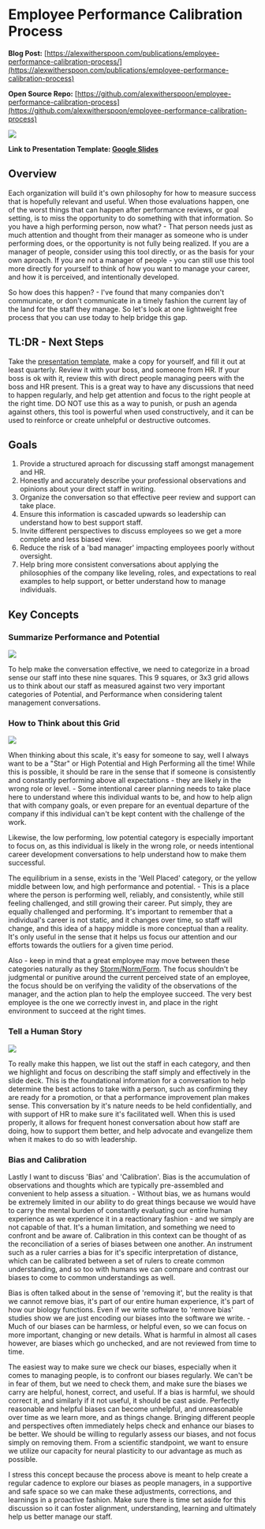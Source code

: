 # Employee Performance Calibration Process

**Blog Post:** [https://alexwitherspoon.com/publications/employee-performance-calibration-process/](https://alexwitherspoon.com/publications/employee-performance-calibration-process)

**Open Source Repo:** [https://github.com/alexwitherspoon/employee-performance-calibration-process](https://github.com/alexwitherspoon/employee-performance-calibration-process)

![](https://alexwitherspoon.com/publications/employee-performance-calibration-process/employee-performance-calibration-process-slides-01.png)

**Link to Presentation Template: [Google Slides](https://docs.google.com/presentation/d/1w-3l6EZp5hJZ_w0708DRMk62SlLvO9qv_ipK-50I_i4/edit?usp=sharing)**


## Overview

Each organization will build it's own philosophy for how to measure success that is hopefully relevant and useful. When those evaluations happen, one of the worst things that can happen after performance reviews, or goal setting, is to miss the opportunity to do something with that information. So you have a high performing person, now what? - That person needs just as much attention and thought from their manager as someone who is under performing does, or the opportunity is not fully being realized. If you are a manager of people, consider using this tool directly, or as the basis for your own aproach. If you are not a manager of people - you can still use this tool more directly for yourself to think of how you want to manage your career, and how it is perceived, and intentionally developed.

So how does this happen? - I've found that many companies don't communicate, or don't communicate in a timely fashion the current lay of the land for the staff they manage. So let's look at one lightweight free process that you can use today to help bridge this gap.

## TL:DR - Next Steps

Take the [presentation template](https://docs.google.com/presentation/d/1w-3l6EZp5hJZ_w0708DRMk62SlLvO9qv_ipK-50I_i4/edit?usp=sharing), make a copy for yourself, and fill it out at least quarterly. Review it with your boss, and someone from HR. If your boss is ok with it, review this with direct people managing peers with the boss and HR present. This is a great way to have any discussions that need to happen regularly, and help get attention and focus to the right people at the right time. DO NOT use this as a way to punish, or push an agenda against others, this tool is powerful when used constructively, and it can be used to reinforce or create unhelpful or destructive outcomes.

## Goals

1.  Provide a structured aproach for discussing staff amongst management and HR.
1.  Honestly and accurately describe your professional observations and opinions about your direct staff in writing.
1.  Organize the conversation so that effective peer review and support can take place.
1.  Ensure this information is cascaded upwards so leadership can understand how to best support staff. 
1.  Invite different perspectives to discuss employees so we get a more complete and less biased view. 
1.  Reduce the risk of a 'bad manager' impacting employees poorly without oversight.
1.  Help bring more consistent conversations about applying the philosophies of the company like leveling, roles, and expectations to real examples to help support, or better understand how to manage individuals.

## Key Concepts

### Summarize Performance and Potential

![](https://alexwitherspoon.com/publications/employee-performance-calibration-process/employee-performance-calibration-process-slides-02.png)

To help make the conversation effective, we need to categorize in a broad sense our staff into these nine squares. This 9 squares, or 3x3 grid allows us to think about our staff as measured against two very important categories of Potential, and Performance when considering talent management conversations. 

### How to Think about this Grid

![](https://alexwitherspoon.com/publications/employee-performance-calibration-process/employee-performance-calibration-process-slides-03.png)

When thinking about this scale, it's easy for someone to say, well I always want to be a "Star" or High Potential and High Performing all the time! While this is possible, it should be rare in the sense that if someone is consistently and constantly performing above all expectations - they are likely in the wrong role or level. - Some intentional career planning needs to take place here to understand where this individual wants to be, and how to help align that with company goals, or even prepare for an eventual departure of the company if this individual can't be kept content with the challenge of the work. 

Likewise, the low performing, low potential category is especially important to focus on, as this individual is likely in the wrong role, or needs intentional career development conversations to help understand how to make them successful. 

The equilibrium in a sense, exists in the 'Well Placed' category, or the yellow middle between low, and high performance and potential. - This is a place where the person is performing well, reliably, and consistently, while still feeling challenged, and still growing their career. Put simply, they are equally challenged and performing. It's important to remember that a individual's career is not static, and it changes over time, so staff will change, and this idea of a happy middle is more conceptual than a reality. It's only useful in the sense that it helps us focus our attention and our efforts towards the outliers for a given time period.

Also - keep in mind that a great employee may move between these categories naturally as they [Storm/Norm/Form](https://www.mindtools.com/pages/article/newLDR_86.htm). The focus shouldn't be judgmental or punitive around the current perceived state of an employee, the focus should be on verifying the validity of the observations of the manager, and the action plan to help the employee succeed. The very best employee is the one we correctly invest in, and place in the right environment to succeed at the right times. 

### Tell a Human Story

![](https://alexwitherspoon.com/publications/employee-performance-calibration-process/employee-performance-calibration-process-slides-04.png)

To really make this happen, we list out the staff in each category, and then we highlight and focus on describing the staff simply and effectively in the slide deck. This is the foundational information for a conversation to help determine the best actions to take with a person, such as confirming they are ready for a promotion, or that a performance improvement plan makes sense. This conversation by it's nature needs to be held confidentially, and with support of HR to make sure it's facilitated well. When this is used properly, it allows for frequent honest conversation about how staff are doing, how to support them better, and help advocate and evangelize them when it makes to do so with leadership. 

### Bias and Calibration

Lastly I want to discuss 'Bias' and 'Calibration'. Bias is the accumulation of observations and thoughts which are typically pre-assembled and convenient to help assess a situation. - Without bias, we as humans would be extremely limited in our ability to do great things because we would have to carry the mental burden of constantly evaluating our entire human experience as we experience it in a reactionary fashion - and we simply are not capable of that. It's a human limitation, and something we need to confront and be aware of. Calibration in this context can be thought of as the reconciliation of a series of biases between one another. An instrument such as a ruler carries a bias for it's specific interpretation of distance, which can be calibrated between a set of rulers to create common understanding, and so too with humans we can compare and contrast our biases to come to common understandings as well.

Bias is often talked about in the sense of 'removing it', but the reality is that we cannot remove bias, it's part of our entire human experience, it's part of how our biology functions. Even if we write software to 'remove bias' studies show we are just encoding our biases into the software we write. - Much of our biases can be harmless, or helpful even, so we can focus on more important, changing or new details. What is harmful in almost all cases however, are biases which go unchecked, and are not reviewed from time to time. 

The easiest way to make sure we check our biases, especially when it comes to managing people, is to confront our biases regularly. We can't be in fear of them, but we need to check them, and make sure the biases we carry are helpful, honest, correct, and useful. If a bias is harmful, we should correct it, and similarly if it not useful, it should be cast aside. Perfectly reasonable and helpful biases can become unhelpful, and unreasonable over time as we learn more, and as things change. Bringing different people and perspectives often immediately helps check and enhance our biases to be better. We should be willing to regularly assess our biases, and not focus simply on removing them. From a scientific standpoint, we want to ensure we utilize our capacity for neural plasticity to our advantage as much as possible.

I stress this concept because the process above is meant to help create a regular cadence to explore our biases as people managers, in a supportive and safe space so we can make these adjustments, corrections, and learnings in a proactive fashion. Make sure there is time set aside for this discussion so it can foster alignment, understanding, learning and ultimately help us better manage our staff.
